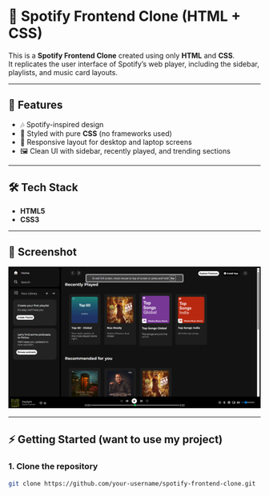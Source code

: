 # 🎵 Spotify Frontend Clone (HTML + CSS)

This is a **Spotify Frontend Clone** created using only **HTML** and **CSS**.  
It replicates the user interface of Spotify’s web player, including the sidebar, playlists, and music card layouts.

---

## 🚀 Features
- 🎶 Spotify-inspired design  
- 🎨 Styled with pure **CSS** (no frameworks used)  
- 📱 Responsive layout for desktop and laptop screens  
- 🖼️ Clean UI with sidebar, recently played, and trending sections  

---

## 🛠️ Tech Stack
- **HTML5**  
- **CSS3**  

---

## 📸 Screenshot
![Image of the webpage to be shown here](screenshot.png)

---

## ⚡ Getting Started (want to use my project)
### 1. Clone the repository
```bash
git clone https://github.com/your-username/spotify-frontend-clone.git
